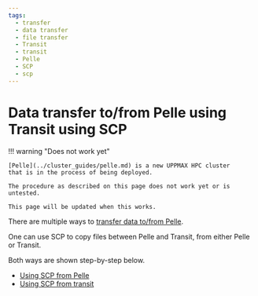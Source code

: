 ```yaml
---
tags:
  - transfer
  - data transfer
  - file transfer
  - Transit
  - transit
  - Pelle
  - SCP
  - scp
---
```


# Data transfer to/from Pelle using Transit using SCP

!!! warning "Does not work yet"

    [Pelle](../cluster_guides/pelle.md) is a new UPPMAX HPC cluster
    that is in the process of being deployed.

    The procedure as described on this page does not work yet or is untested.

    This page will be updated when this works.

There are multiple ways to [transfer data to/from Pelle](../cluster_guides/transfer_pelle.md).

One can use SCP to copy files between Pelle and Transit,
from either Pelle or Transit.

Both ways are shown step-by-step below.

- [Using SCP from Pelle](pelle_file_transfer_using_transit_scp_from_pelle.md)
- [Using SCP from transit](pelle_file_transfer_using_transit_scp_from_transit.md)
